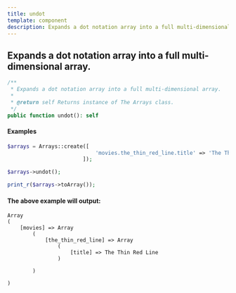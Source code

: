 ```yaml
---
title: undot
template: component
description: Expands a dot notation array into a full multi-dimensional array.
---
```


<h2 class="font-normal text-lg">
Expands a dot notation array into a full multi-dimensional array.
</h2>

```php
/**
 * Expands a dot notation array into a full multi-dimensional array.
 *
 * @return self Returns instance of The Arrays class.
 */
public function undot(): self
```

#### Examples

```php
$arrays = Arrays::create([
                            'movies.the_thin_red_line.title' => 'The Thin Red Line'
                        ]);

$arrays->undot();

print_r($arrays->toArray());
```

#### The above example will output:

```text
Array
(
    [movies] => Array
        (
            [the_thin_red_line] => Array
                (
                    [title] => The Thin Red Line
                )

        )

)
```
